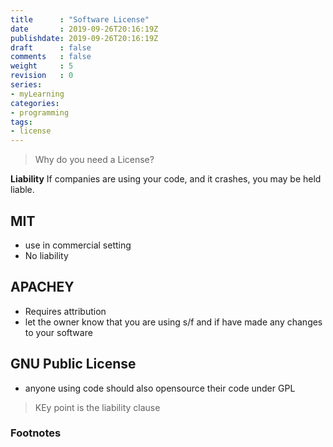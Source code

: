 ```yaml
---
title      : "Software License"
date       : 2019-09-26T20:16:19Z
publishdate: 2019-09-26T20:16:19Z
draft      : false
comments   : false
weight     : 5
revision   : 0
series:
- myLearning
categories:
- programming
tags:
- license
---
```


> Why do you need a License?

**Liability**
If companies are using your code, and it crashes, you may be held liable.

<!-- more -->

## MIT

* use in commercial setting
* No liability

## APACHEY

* Requires attribution
* let the owner know that you are using s/f and if have made any changes to your software

## GNU Public License

* anyone using code should also opensource their code under GPL

> KEy point is the liability clause




### Footnotes

[^1]:
[^2]:
